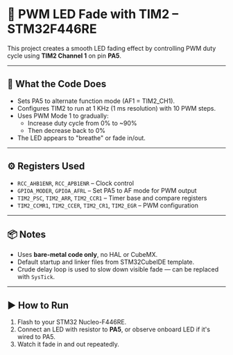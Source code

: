 # 🌈 PWM LED Fade with TIM2 – STM32F446RE

This project creates a smooth LED fading effect by controlling PWM duty cycle using **TIM2 Channel 1** on pin **PA5**.

---

## 🧠 What the Code Does

- Sets PA5 to alternate function mode (AF1 = TIM2_CH1).
- Configures TIM2 to run at 1 KHz (1 ms resolution) with 10 PWM steps.
- Uses PWM Mode 1 to gradually:
  - Increase duty cycle from 0% to ~90%
  - Then decrease back to 0%
- The LED appears to "breathe" or fade in/out.

---

## ⚙️ Registers Used

- `RCC_AHB1ENR`, `RCC_APB1ENR` – Clock control
- `GPIOA_MODER`, `GPIOA_AFRL` – Set PA5 to AF mode for PWM output
- `TIM2_PSC`, `TIM2_ARR`, `TIM2_CCR1` – Timer base and compare registers
- `TIM2_CCMR1`, `TIM2_CCER`, `TIM2_CR1`, `TIM2_EGR` – PWM configuration

---

## 📦 Notes

- Uses **bare-metal code only**, no HAL or CubeMX.
- Default startup and linker files from STM32CubeIDE template.
- Crude delay loop is used to slow down visible fade — can be replaced with `SysTick`.

---

## ▶️ How to Run

1. Flash to your STM32 Nucleo-F446RE.
2. Connect an LED with resistor to **PA5**, or observe onboard LED if it's wired to PA5.
3. Watch it fade in and out repeatedly.
